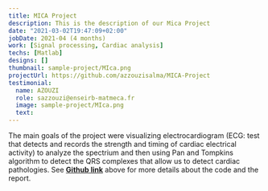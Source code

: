 ```yaml
---
title: MICA Project
description: This is the description of our Mica Project
date: "2021-03-02T19:47:09+02:00"
jobDate: 2021-04 (4 months)
work: [Signal processing, Cardiac analysis]
techs: [Matlab]
designs: []
thumbnail: sample-project/MIca.png
projectUrl: https://github.com/azzouzisalma/MICA-Project
testimonial:
  name: AZOUZI
  role: sazzouzi@enseirb-matmeca.fr
  image: sample-project/MIca.png
  text: 
---
```


The main goals of the project were visualizing electrocardiogram (ECG: test that detects and records the strength
and timing of cardiac electrical activity) to analyze the spectrium and then using Pan and Tompkins algorithm to detect the QRS complexes that allow us to detect cardiac pathologies. See  [**Github link**](https://github.com/azzouzisalma/MICA-Project) above for more details about the code and the report.